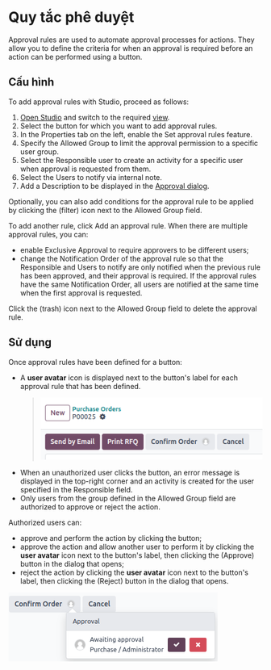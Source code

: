 # Quy tắc phê duyệt

Approval rules are used to automate approval processes for actions. They allow you to define
the criteria for when an approval is required before an action can be performed using a button.

## Cấu hình

To add approval rules with Studio, proceed as follows:

1. [Open Studio](../studio.md#studio-access) and switch to the required [view](views.md).
2. Select the button for which you want to add approval rules.
3. In the Properties tab on the left, enable the Set approval rules
   feature.
4. Specify the Allowed Group to limit the approval permission to a specific user
   group.
5. Select the Responsible user to create an activity for a specific user when approval
   is requested from them.
6. Select the Users to notify via internal note.
7. Add a Description to be displayed in the [Approval dialog](#approval-rules-use).

Optionally, you can also add conditions for the approval rule to be applied by clicking the
<i class="fa fa-filter"></i> (filter) icon next to the Allowed Group field.

To add another rule, click Add an approval rule. When there are multiple approval rules,
you can:

- enable Exclusive Approval to require approvers to be different users;
- change the Notification Order of the approval rule so that the Responsible
  and Users to notify are only notified when the previous rule has been approved, and
  their approval is required. If the approval rules have the same Notification Order,
  all users are notified at the same time when the first approval is requested.

Click the <i class="fa fa-trash"></i> (trash) icon next to the Allowed Group field to
delete the approval rule.

<a id="approval-rules-use"></a>

## Sử dụng

Once approval rules have been defined for a button:

- A **user avatar** icon is displayed next to the button's label for each approval rule that has
  been defined.
  > ![Confirm button with approval for purchase orders](approval_rules/approvals-button.png)
- When an unauthorized user clicks the button, an error message is displayed in the top-right corner
  and an activity is created for the user specified in the Responsible field.
- Only users from the group defined in the Allowed Group field are authorized to approve
  or reject the action.

Authorized users can:

- approve and perform the action by clicking the button;
- approve the action and allow another user to perform it by clicking the **user avatar** icon next
  to the button's label, then clicking the <i class="fa fa-check"></i> (Approve) button in the
  dialog that opens;
- reject the action by clicking the **user avatar** icon next to the button's label, then clicking
  the <i class="fa fa-times"></i> (Reject) button in the dialog that opens.

![Approval dialog](approval_rules/approvals-awaiting.png)
